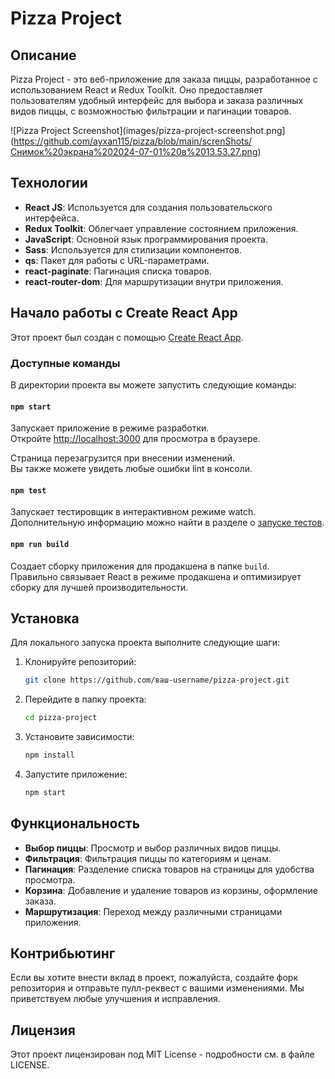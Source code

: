 # Pizza Project

## Описание
Pizza Project - это веб-приложение для заказа пиццы, разработанное с использованием React и Redux Toolkit. Оно предоставляет пользователям удобный интерфейс для выбора и заказа различных видов пиццы, с возможностью фильтрации и пагинации товаров.


![Pizza Project Screenshot](images/pizza-project-screenshot.png](https://github.com/ayxan115/pizza/blob/main/screnShots/Снимок%20экрана%202024-07-01%20в%2013.53.27.png)


## Технологии
- **React JS**: Используется для создания пользовательского интерфейса.
- **Redux Toolkit**: Облегчает управление состоянием приложения.
- **JavaScript**: Основной язык программирования проекта.
- **Sass**: Используется для стилизации компонентов.
- **qs**: Пакет для работы с URL-параметрами.
- **react-paginate**: Пагинация списка товаров.
- **react-router-dom**: Для маршрутизации внутри приложения.

## Начало работы с Create React App

Этот проект был создан с помощью [Create React App](https://github.com/facebook/create-react-app).

### Доступные команды

В директории проекта вы можете запустить следующие команды:

#### `npm start`

Запускает приложение в режиме разработки.\
Откройте [http://localhost:3000](http://localhost:3000) для просмотра в браузере.

Страница перезагрузится при внесении изменений.\
Вы также можете увидеть любые ошибки lint в консоли.

#### `npm test`

Запускает тестировщик в интерактивном режиме watch.\
Дополнительную информацию можно найти в разделе о [запуске тестов](https://facebook.github.io/create-react-app/docs/running-tests).

#### `npm run build`

Создает сборку приложения для продакшена в папке `build`.\
Правильно связывает React в режиме продакшена и оптимизирует сборку для лучшей производительности.

## Установка
Для локального запуска проекта выполните следующие шаги:

1. Клонируйте репозиторий:
    ```sh
    git clone https://github.com/ваш-username/pizza-project.git
    ```

2. Перейдите в папку проекта:
    ```sh
    cd pizza-project
    ```

3. Установите зависимости:
    ```sh
    npm install
    ```

4. Запустите приложение:
    ```sh
    npm start
    ```

## Функциональность
- **Выбор пиццы**: Просмотр и выбор различных видов пиццы.
- **Фильтрация**: Фильтрация пиццы по категориям и ценам.
- **Пагинация**: Разделение списка товаров на страницы для удобства просмотра.
- **Корзина**: Добавление и удаление товаров из корзины, оформление заказа.
- **Маршрутизация**: Переход между различными страницами приложения.

## Контрибьютинг
Если вы хотите внести вклад в проект, пожалуйста, создайте форк репозитория и отправьте пулл-реквест с вашими изменениями. Мы приветствуем любые улучшения и исправления.

## Лицензия
Этот проект лицензирован под MIT License - подробности см. в файле LICENSE.
